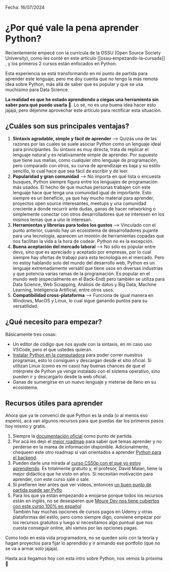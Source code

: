 
Fecha: 16/07/2024
# ¿Por qué vale la pena aprender Python?

Recientemente empecé con la currícula de la OSSU (Open Source Society University), como les conté en este artículo [[ossu-empezando-la-cursada]] , y los primeros 2 cursos están enfocados en Python.  

Esta experiencia se está transformando en mi punto de partida para aprender este lenguaje, pero me doy cuenta que no tengo la más remota idea sobre Python, más allá de saber que es popular y que se usa muchísimo para Data Science.  

**La realidad es que he estado aprendiendo a ciegas una herramienta sin saber para qué puedo usarla** 🫠. Lo sé, no es una buena idea hacer esto jajaja, pero déjenme aprovechar este artículo para rectificar esta situación.  

## ¿Cuáles son sus principales ventajas?

1. **Sintaxis agradable, simple y fácil de aprender** --> Quizás una de las razones por las cuales se suele asociar Python como un lenguaje ideal para principiantes. Su sintaxis es muy directa, trata de replicar el lenguaje natural y es relativamente simple de aprender. Por supuesto que tiene sus mañas, como cualquier otro lenguaje de programación, pero comparado con otros, su curva de aprendizaje es baja y su estilo sencillo, lo cual hace que sea fácil de escribir y de leer. 
2.  **Popularidad y gran comunidad** --> No importa en qué lista o encuesta busques, Python siempre figura entre los lenguajes de programación más usados. El hecho de que muchas personas trabajen con este lenguaje hace que tenga una comunidad igual de importante. Esto siempre es un beneficio, ya que hay mucho material para aprender, proyectos open source interesantes, meetups y una comunidad creciente a donde recurrir ante dudas, ganas de hacer networking o simplemente conectar con otros desarrolladores que se interesen en los mismos temas que a uno le interesan.
3. **Herramientas y librerías para todos los gustos** --> Vinculado con el punto anterior, cuando hay un ecosistema de desarrolladores pujante para una tecnología, aparecen un montón de herramientas copadas que nos facilitan la vida a la hora de codear. Python no es la excepción.
4. **Buena aceptación del mercado laboral** --> No sólo es popular entre devs, sino que es apreciado y aceptado por empresas, por lo cual siempre hay ofertas de trabajo para esta tecnología en el mercado. Pero no estoy hablando solo del mundo del desarrollo web, Python es un lenguaje extremadamente versátil que tiene usos en diversas industrias y que potencia varias ramas de la programación. Es popular en el mundo web (especialmente en el Back-End) pero también se utiliza para Data Science, Web Scrapping, Análisis de datos y Big Data, Machine Learning, Inteligencia Artificial, entre otros usos.
5. **Compatibilidad cross-plataforma** --> Funciona de igual manera en Windows, MacOS y Linux, lo cual sigue ganando puntos para su versatilidad.

## ¿Qué necesito para empezar?

Básicamente tres cosas: 

- Un editor de código que nos ayude con la sintaxis, en mi caso uso VSCode, pero el que ustedes quieran.  
- [Instalar Python en la computadora](https://www.python.org/downloads/) para poder correr nuestros programas, esto lo consiguen y descargan desde el sitio oficial. Si utilizan Linux (como es mi caso) hay buenas chances de que el intérprete de Python ya venga instalado con el sistema operativo, sino pueden ir y descargarlo desde la web oficial.  
- Ganas de sumergirse en un nuevo lenguaje y meterse de lleno en su ecosistema.  

## Recursos útiles para aprender

Ahora que ya te convencí de que Python es la onda (o al menos eso espero), acá van algunos recursos para que puedas dar los primeros pasos hoy mismo y gratis.

1. Siempre la [documentación oficial]( https://wiki.python.org/moin/BeginnersGuide) como punto de partida.  
2. Por acá les dejo el [mejor roadmap](https://roadmap.sh/python) para saber qué temas aprender y no perderse en la marea de información disponible. Adicionalmente, chequeen este otro roadmap si van orientados a aprender [Python para el backend](https://roadmap.sh/backend).
3. Pueden darle una mirada al [curso CS50p con el que yo estoy aprendiendo](https://cs50.harvard.edu/python/2022/). Es totalmente gratuito y, el profesor, David Malan, tiene la mejor didáctica que he visto en años. Si necesitan motivación para aprender, con este curso sale o sale. 
4. Si prefieren leer antes que ver videos, entonces [un buen punto de partida puede ser Pyflo](https://pyflo.net/)  
5. Para los que ya están empezando a enojarse porque todos los recursos están en inglés, no se desesperen que [Moure Dev nos tiene cubiertos con este curso 100% en español](https://github.com/mouredev/Hello-Python)  
También hay muchas opciones de cursos pagos en Udemy y otras plataformas del estilo, pero como siempre digo, conviene empezar por los recursos gratuitos y luego si necesitamos algo puntual que nos cuesta conseguir online, ahí vamos por las opciones pagas.   

Como todo en esta vida programadora, no se queden solo con la teoría y hagan proyectos para fijar lo aprendido y ir armando ese portfolio (que no se va a armar solo jajaja).  

Hasta acá llegamos hoy con esta intro sobre Python, nos vemos la próxima 👋